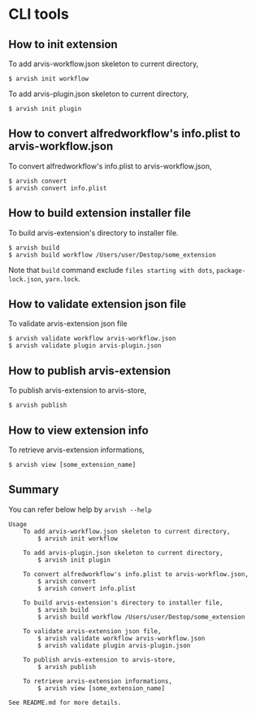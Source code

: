 # CLI tools

## How to init extension

To add arvis-workflow.json skeleton to current directory,

```
$ arvish init workflow
```

To add arvis-plugin.json skeleton to current directory,

```
$ arvish init plugin
```

## How to convert alfredworkflow's info.plist to arvis-workflow.json

To convert alfredworkflow's info.plist to arvis-workflow.json,

```
$ arvish convert
$ arvish convert info.plist
```

## How to build extension installer file

To build arvis-extension's directory to installer file.

```
$ arvish build
$ arvish build workflow /Users/user/Destop/some_extension
```

Note that `build` command exclude `files starting with dots`, `package-lock.json`, `yarn.lock`.

## How to validate extension json file

To validate arvis-extension json file

```
$ arvish validate workflow arvis-workflow.json
$ arvish validate plugin arvis-plugin.json
```

## How to publish arvis-extension

To publish arvis-extension to arvis-store,

```
$ arvish publish
```

## How to view extension info

To retrieve arvis-extension informations,

```
$ arvish view [some_extension_name]
```

## Summary

You can refer below help by `arvish --help`

```
Usage
    To add arvis-workflow.json skeleton to current directory,
        $ arvish init workflow

    To add arvis-plugin.json skeleton to current directory,
        $ arvish init plugin

    To convert alfredworkflow's info.plist to arvis-workflow.json,
        $ arvish convert
        $ arvish convert info.plist

    To build arvis-extension's directory to installer file,
        $ arvish build
        $ arvish build workflow /Users/user/Destop/some_extension

    To validate arvis-extension json file,
        $ arvish validate workflow arvis-workflow.json
        $ arvish validate plugin arvis-plugin.json

    To publish arvis-extension to arvis-store,
        $ arvish publish

    To retrieve arvis-extension informations,
        $ arvish view [some_extension_name]

See README.md for more details.
```